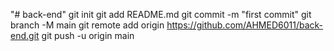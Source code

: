 "# back-end"  git init git add README.md git commit -m "first commit" git branch -M main git remote add origin https://github.com/AHMED6011/back-end.git git push -u origin main
